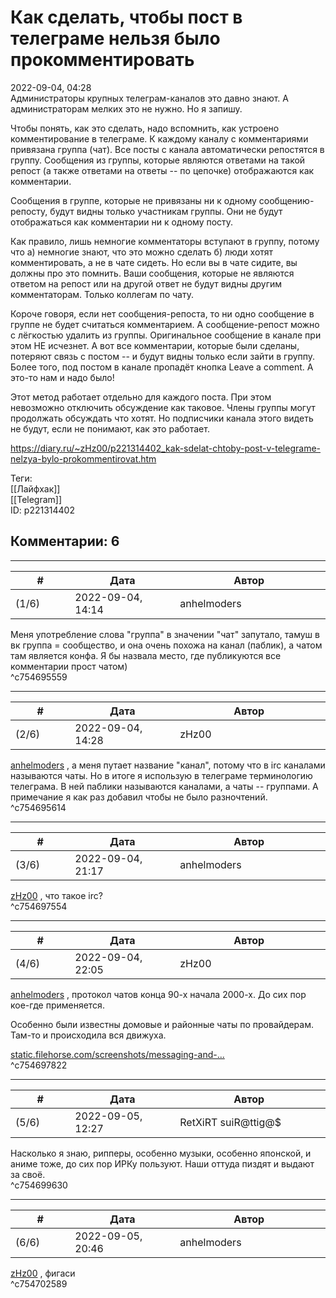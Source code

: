Как сделать, чтобы пост в телеграме нельзя было прокомментировать
=================================================================

  
2022-09-04, 04:28  
 Администраторы крупных телеграм-каналов это давно знают. А администраторам мелких это не нужно. Но я запишу.   
   
 Чтобы понять, как это сделать, надо вспомнить, как устроено комментирование в телеграме. К каждому каналу с комментариями привязана группа (чат). Все посты с канала автоматически репостятся в группу. Сообщения из группы, которые являются ответами на такой репост (а также ответами на ответы -- по цепочке) отображаются как комментарии.   
   
 Сообщения в группе, которые не привязаны ни к одному сообщению-репосту, будут видны только участникам группы. Они не будут отображаться как комментарии ни к одному посту.   
   
 Как правило, лишь немногие комментаторы вступают в группу, потому что а) немногие знают, что это можно сделать б) люди хотят комментировать, а не в чате сидеть. Но если вы в чате сидите, вы должны про это помнить. Ваши сообщения, которые не являются ответом на репост или на другой ответ не будут видны другим комментаторам. Только коллегам по чату.   
   
 Короче говоря, если нет сообщения-репоста, то ни одно сообщение в группе не будет считаться комментарием. А сообщение-репост можно с лёгкостью удалить из группы. Оригинальное сообщение в канале при этом НЕ исчезнет. А вот все комментарии, которые были сделаны, потеряют связь с постом -- и будут видны только если зайти в группу. Более того, под постом в канале пропадёт кнопка Leave a comment. А это-то нам и надо было!   
   
 Этот метод работает отдельно для каждого поста. При этом невозможно отключить обсуждение как таковое. Члены группы могут продолжать обсуждать что хотят. Но подписчики канала этого видеть не будут, если не понимают, как это работает.   
  
<https://diary.ru/~zHz00/p221314402_kak-sdelat-chtoby-post-v-telegrame-nelzya-bylo-prokommentirovat.htm>  
  
Теги:  
[[Лайфхак]]  
[[Telegram]]  
ID: p221314402  


Комментарии: 6
--------------

  


---



|         #         |              Дата              |                     Автор                     |           ID           |
| --- | --- | --- | --- |
| (1/6) | 2022-09-04, 14:14 | anhelmoders | c754695559 |

  
 Меня употребление слова "группа" в значении "чат" запутало, тамуш в вк группа = сообщество, и она очень похожа на канал (паблик), а чатом там является конфа. Я бы назвала место, где публикуются все комментарии прост чатом)   
 ^c754695559

---



|         #         |              Дата              |                     Автор                     |           ID           |
| --- | --- | --- | --- |
| (2/6) | 2022-09-04, 14:28 | zHz00 | c754695614 |

  
  [anhelmoders](https://anhelmoders.diary.ru "No plans. Only wonders.")  , а меня путает название "канал", потому что в irc каналами называются чаты. Но в итоге я использую в телеграме терминологию телеграма. В ней паблики называются каналами, а чаты -- группами. А примечание я как раз добавил чтобы не было разночтений.   
 ^c754695614

---



|         #         |              Дата              |                     Автор                     |           ID           |
| --- | --- | --- | --- |
| (3/6) | 2022-09-04, 21:17 | anhelmoders | c754697554 |

  
  [zHz00](https://zHz00.diary.ru "Untitled")  , что такое irc?   
 ^c754697554

---



|         #         |              Дата              |                     Автор                     |           ID           |
| --- | --- | --- | --- |
| (4/6) | 2022-09-04, 22:05 | zHz00 | c754697822 |

  
  [anhelmoders](https://anhelmoders.diary.ru "No plans. Only wonders.")  , протокол чатов конца 90-х начала 2000-х. До сих пор кое-где применяется.   
   
 Особенно были известны домовые и районные чаты по провайдерам. Там-то и происходила вся движуха.   
   
  [static.filehorse.com/screenshots/messaging-and-...](pics/mirc-screenshot-01.png)    
 ^c754697822

---



|         #         |              Дата              |                     Автор                     |           ID           |
| --- | --- | --- | --- |
| (5/6) | 2022-09-05, 12:27 | RetXiRT suiR@ttig@$ | c754699630 |

  
 Насколько я знаю, рипперы, особенно музыки, особенно японской, и аниме тоже, до сих пор ИРКу пользуют. Наши оттуда пиздят и выдают за своё.   
 ^c754699630

---



|         #         |              Дата              |                     Автор                     |           ID           |
| --- | --- | --- | --- |
| (6/6) | 2022-09-05, 20:46 | anhelmoders | c754702589 |

  
  [zHz00](https://zHz00.diary.ru "Untitled")  , фигаси   
 ^c754702589